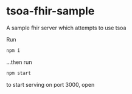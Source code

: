 # tsoa-fhir-sample

A sample fhir server which attempts to use tsoa

Run

```bash
npm i
```

...then run

```bash
npm start
```

to start serving on port 3000, open

